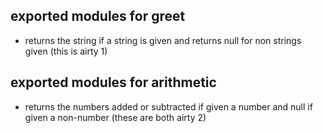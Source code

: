 


## exported modules for greet

* returns the string if a string is given and returns null for non strings given (this is airty 1)

## exported modules for arithmetic

* returns the numbers added or subtracted if given a number and null if given a non-number (these are both airty 2)